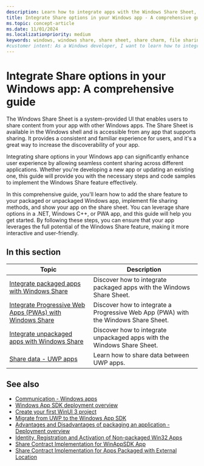 ```yaml
---
description: Learn how to integrate apps with the Windows Share Sheet, a system-provided UI that enables users to share content from your app with other Windows apps.
title: Integrate Share options in your Windows app - A comprehensive guide
ms.topic: concept-article
ms.date: 11/01/2024
ms.localizationpriority: medium
keywords: windows, windows share, share sheet, share charm, file sharing, sharesheet, share button, share option, pwa, packaged apps, windows 11, c++
#customer intent: As a Windows developer, I want to learn how to integrate share options in my Windows app so that users can share content with other Windows apps.
---
```


# Integrate Share options in your Windows app: A comprehensive guide

The Windows Share Sheet is a system-provided UI that enables users to share content from your app with other Windows apps. The Share Sheet is available in the Windows shell and is accessible from any app that supports sharing. It provides a consistent and familiar experience for users, and it's a great way to increase the discoverability of your app.

Integrating share options in your Windows app can significantly enhance user experience by allowing seamless content sharing across different applications. Whether you're developing a new app or updating an existing one, this guide will provide you with the necessary steps and code samples to implement the Windows Share feature effectively.

In this comprehensive guide, you'll learn how to add the share feature to your packaged or unpackaged Windows app, implement file sharing methods, and show your app on the share sheet. You can leverage share options in a .NET, Windows C++, or PWA app, and this guide will help you get started. By following these steps, you can ensure that your app leverages the full potential of the Windows Share feature, making it more interactive and user-friendly.

## In this section

| Topic | Description |
|--|--|
| [Integrate packaged apps with Windows Share](integrate-sharesheet-packaged.md) | Discover how to integrate packaged apps with the Windows Share Sheet. |
| [Integrate Progressive Web Apps (PWAs) with Windows Share](integrate-sharesheet-pwa.md) | Discover how to integrate a Progressive Web App (PWA) with the Windows Share Sheet. |
| [Integrate unpackaged apps with Windows Share](integrate-sharesheet-unpackaged.md) | Discover how to integrate unpackaged apps with the Windows Share Sheet. |
| [Share data - UWP apps](/windows/uwp/app-to-app/share-data) | Learn how to share data between UWP apps. |

## See also

- [Communication - Windows apps](/windows/apps/develop/communication)
- [Windows App SDK deployment overview](/windows/apps/package-and-deploy/deploy-overview)
- [Create your first WinUI 3 project](/windows/apps/winui/winui3/create-your-first-winui3-app)
- [Migrate from UWP to the Windows App SDK](/windows/apps/windows-app-sdk/migrate-to-windows-app-sdk/migrate-to-windows-app-sdk-ovw)
- [Advantages and Disadvantages of packaging an application - Deployment overview](/windows/apps/package-and-deploy/#advantages-and-disadvantages-of-packaging-your-app)
- [Identity, Registration and Activation of Non-packaged Win32 Apps](https://blogs.windows.com/windowsdeveloper/2019/10/29/identity-registration-and-activation-of-non-packaged-win32-apps/)
- [Share Contract Implementation for WinAppSDK App](https://github.com/kmahone/WindowsAppSDK-Samples/tree/user/kmahone/shareapp/Samples/AppLifecycle/ShareTarget/WinUI-CS-ShareTargetSampleApp)
- [Share Contract Implementation for Apps Packaged with External Location](https://github.com/microsoft/AppModelSamples/blob/master/Samples/SparsePackages/PhotoStoreDemo/StartUp.cs)
